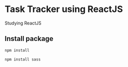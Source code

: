 # Task Tracker using ReactJS

Studying ReactJS

## Install package

```bash
npm install
```


```bash
npm install sass
```

